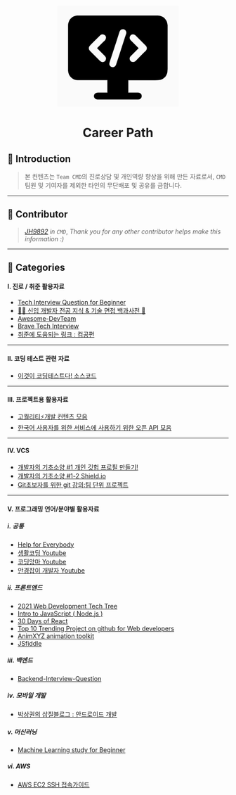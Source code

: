 <p align="center">
  <img src="https://github.com/Team-CMD/CareerPath/blob/main/Assets/img/title.PNG"/>
</p>
<h1 align="center">Career Path</h1>

## 📒 Introduction
> 본 컨텐츠는 `Team CMD`의 진로상담 및 개인역량 향상을 위해 만든 자료로서, `CMD`팀원 및 기여자를 제외한 타인의 무단배포 및  공유를 금합니다.
___  
## 📔 Contributor 
> *[JH9892](https://github.com/JH9892) in `CMD`*, 
> *Thank you for any other contributor helps make this information :)*
___  
## 📕 Categories
#### Ⅰ. 진로 / 취준 활용자료
- [Tech Interview Question for Beginner](https://github.com/JaeYeopHan/Interview_Question_for_Beginner)
- [👶🏻 신입 개발자 전공 지식 & 기술 면접 백과사전 📖](https://github.com/gyoogle/tech-interview-for-developer)
- [Awesome-DevTeam](https://github.com/leehosung/awesome-devteam)
- [Brave Tech Interview](https://github.com/brave-people/brave-tech-interview)
- [취준에 도움되는 링크 : 컴공편](https://velog.io/@woo0_hooo/%EC%BB%B4%EA%B3%B5-%EC%B7%A8%EC%A4%80%EC%83%9D%EC%97%90%EA%B2%8C-%EC%9C%A0%EC%9A%A9%ED%95%9C-%EB%A7%81%ED%81%AC%EB%93%A4-%EC%A0%95%EB%A6%AC?fbclid=IwAR339EMi0oyEgvOsWfGWRiZBYYDQj7WgivzZ4fD36g1VGSOvIencaqfsamM)
___ 
#### Ⅱ. 코딩 테스트 관련 자료
- [이것이 코딩테스트다! 소스코드](https://github.com/ndb796/python-for-coding-test)
___ 
#### Ⅲ. 프로젝트용 활용자료
- [고퀄리티⚡개발 컨텐츠 모음](https://github.com/Integerous/goQuality-dev-contents)
- [한국어 사용자를 위한 서비스에 사용하기 위한 오픈 API 모음](https://github.com/dl0312/open-apis-korea)
___ 
#### Ⅳ. VCS
- [개발자의 기초소양 #1 개인 깃헙 프로필 만들기!](https://zzsza.github.io/development/2020/07/10/make-github-profile-readme/)
- [개발자의 기초소양 #1-2 Shield.io](https://shields.io/)
- [Git초보자를 위한 git 강의:팀 단위 프로젝트](https://youtu.be/FmsshPRJotE)
___ 
#### Ⅴ. 프로그래밍 언어/분야별 활용자료
##### ⅰ. 공통
- [Help for Everybody](https://github.com/ljh0326/helpForEverybody)
- [생활코딩 Youtube](https://www.youtube.com/channel/UCvc8kv-i5fvFTJBFAk6n1SA)
- [코딩앙마 Youtube](https://www.youtube.com/channel/UCxft4RZ8lrK_BdPNz8NOP7Q)
- [안경잡이 개발자 Youtube](https://www.youtube.com/channel/UChflhu32f5EUHlY7_SetNWw)
##### ⅱ. 프론트엔드
- [2021 Web Development Tech Tree](https://youtu.be/kjSZ7JKVdbQ)
- [Intro to JavaScript ( Node.js )](https://github.com/microsoft/beginners-intro-javascript-node)
- [30 Days of React](https://github.com/Asabeneh/30-Days-Of-React)
- [Top 10 Trending Project on github for Web developers](https://dev.to/iainfreestone/10-trending-projects-on-github-for-web-developers-22nd-january-2021-50hk?utm_source=dormosheio&utm_campaign=dormosheio&fbclid=IwAR2aiO35MnwrS0IVHvnSBL6OPqzT89K6P3VLhzAL0Q06JKLV1EotK_pxw0o)
- [AnimXYZ animation toolkit](https://animxyz.com/?fbclid=IwAR1SqSkhvMcBpYI5WeGxgxtDG9CtQKN7D7Bn7J7K4IvxRkFEMr35S8nT2FE)
- [JSfiddle](https://jsfiddle.net/)
##### ⅲ. 백엔드
- [Backend-Interview-Question](https://github.com/ksundong/backend-interview-question)
##### ⅳ. 모바일 개발
- [박상권의 삽질블로그 : 안드로이드 개발](https://medium.com/%EB%B0%95%EC%83%81%EA%B6%8C%EC%9D%98-%EC%82%BD%EC%A7%88%EB%B8%94%EB%A1%9C%EA%B7%B8)
##### ⅴ. 머신러닝
- [Machine Learning study for Beginner](https://github.com/teddylee777/machine-learning)
##### ⅵ. AWS
- [AWS EC2 SSH 접속가이드](https://youtu.be/oMVfhT_xlzk)
